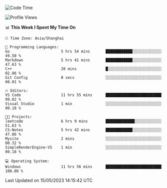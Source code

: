<!--START_SECTION:waka-->
![Code Time](http://img.shields.io/badge/Code%20Time-926%20hrs%201%20min-blue)

![Profile Views](http://img.shields.io/badge/Profile%20Views-0-blue)

📊 **This Week I Spent My Time On** 

```text
🕑︎ Time Zone: Asia/Shanghai

💬 Programming Languages: 
Go                       5 hrs 54 mins       ████████████░░░░░░░░░░░░░   49.50 % 
Markdown                 5 hrs 41 mins       ████████████░░░░░░░░░░░░░   47.63 % 
C++                      20 mins             █░░░░░░░░░░░░░░░░░░░░░░░░   02.86 % 
Git Config               0 secs              ░░░░░░░░░░░░░░░░░░░░░░░░░   00.01 % 

🔥 Editors: 
VS Code                  11 hrs 55 mins      █████████████████████████   99.82 % 
Visual Studio            1 min               ░░░░░░░░░░░░░░░░░░░░░░░░░   00.18 % 

🐱‍💻 Projects: 
leetcode                 6 hrs 9 mins        █████████████░░░░░░░░░░░░   51.63 % 
CS-Notes                 5 hrs 42 mins       ████████████░░░░░░░░░░░░░   47.86 % 
Mysite                   2 mins              ░░░░░░░░░░░░░░░░░░░░░░░░░   00.32 % 
SimpleRenderEngine-VS    1 min               ░░░░░░░░░░░░░░░░░░░░░░░░░   00.18 % 

💻 Operating System: 
Windows                  11 hrs 56 mins      █████████████████████████   100.00 % 
```


 Last Updated on 15/05/2023 14:15:42 UTC
<!--END_SECTION:waka-->